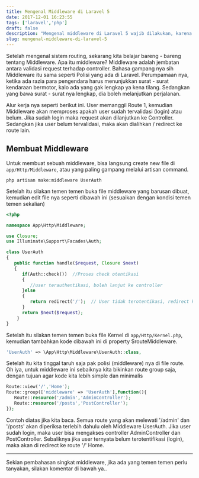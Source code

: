 ```yaml
---
title: Mengenal Middleware di Laravel 5
date: 2017-12-01 16:23:55
tags: ['laravel','php']
draft: false
description: "Mengenal middleware di Laravel 5 wajib dilakukan, karena fitur ini sangat berguna untuk melakukan aksi filter request ke Controller. Yuk simak pembahasannya berikut ini"
slug: mengenal-middleware-di-laravel-5
---
```


Setelah mengenal sistem routing, sekarang kita belajar bareng - bareng tentang Middleware. Apa itu middleware? Middleware adalah  jembatan antara validasi request terhadap controller. Bahasa gampang nya sih Middleware itu sama seperti Polisi yang ada di Laravel. Perumpamaan nya, ketika ada razia para pengendara harus menunjukkan surat - surat kendaraan bermotor, kalo ada yang gak lengkap ya kena tilang. Sedangkan yang bawa surat - surat nya lengkap, dia boleh melanjutkan perjalanan.

Alur kerja nya seperti berikut ini. User memanggil Route 1, kemudian Middleware akan memproses apakah user sudah tervalidasi (login) atau belum. Jika sudah login maka request akan dilanjutkan ke Controller. Sedangkan jika user belum tervalidasi, maka akan dialihkan / redirect ke route lain.

## Membuat Middleware

Untuk membuat sebuah middleware, bisa langsung create new file di `app/Http/Middleware`, atau yang paling gampang melalui artisan command.

```
php artisan make:middleware UserAuth
```

Setelah itu silakan temen temen buka file middleware yang barusan dibuat, kemudian edit file nya seperti dibawah ini (sesuaikan dengan kondisi temen temen sekalian)

```php
<?php

namespace App\Http\Middleware;

use Closure;
use Illuminate\Support\Facades\Auth;

class UserAuth
{
   public function handle($request, Closure $next)
   {
      if(Auth::check())  //Proses check otentikasi
      {
         //user terauthentikasi, boleh lanjut ke controller
      }else
      {
         return redirect('/');  // User tidak terotentikasi, redirect ke route lain
      }
      return $next($request);
    }
}
```

Setelah itu silakan temen temen buka file Kernel di `app/Http/Kernel.php`, kemudian tambahkan kode dibawah ini di property $routeMiddleware.

```php
'UserAuth' => \App\Http\Middleware\UserAuth::class,
```

Setelah itu kita tinggal taruh saja pak polisi (middleware) nya di file route. Oh iya, untuk middleware ini sebaiknya kita bikinkan route group saja, dengan tujuan agar kode kita lebih simple dan minimalis

```php
Route::view('/','Home');
Route::group(['middleware' => 'UserAuth'],function(){
   Route::resource('/admin','AdminController');
   Route::resource('/posts','PostController');
});
```

Contoh diatas jika kita baca. Semua route yang akan melewati '/admin' dan '/posts' akan diperiksa terlebih dahulu oleh Middleware UserAuth. Jika user sudah login, maka user bisa mengakses controller AdminController dan PostController. Sebaliknya jika user ternyata belum terotentifikasi (login), maka akan di redirect ke route '/' Home.

<hr/>

Sekian pembahasan singkat middleware, jika ada yang temen temen perlu tanyakan, silakan komentar di bawah ya..
